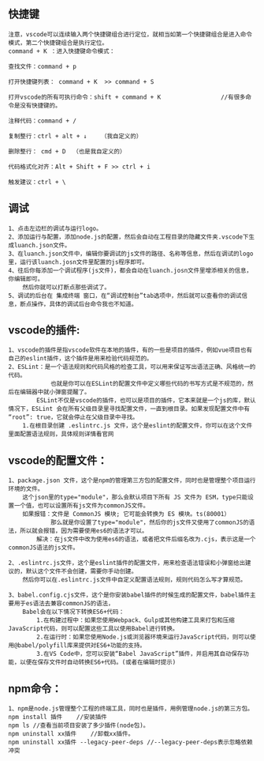 

## 快捷键
    注意，vscode可以连续输入两个快捷键组合进行定位，就相当如第一个快捷键组合是进入命令模式，第二个快捷键组合是执行定位。
    command + K ：进入快捷键命令模式：

    查找文件：command + p

    打开快捷键列表： command + K  >> command + S

    打开vscode的所有可执行命令：shift + command + K                 //有很多命令是没有快捷键的。
    
    注释代码：command + / 

    复制整行：ctrl + alt + ↓    （我自定义的）

    删除整行： cmd + D  （也是我自定义的）

    代码格式化对齐：Alt + Shift + F >> ctrl + i

    触发建议：ctrl + \


## 调试
    1、点击左边栏的调试与运行logo。
    2、添加运行与配置，添加node.js的配置，然后会自动在工程目录的隐藏文件夹.vscode下生成luanch.json文件。
    3、在luanch.json文件中，编辑你要调试的js文件的路径、名称等信息，然后在调试的logo里，运行该luanch.josn文件里配置的js程序即可。
    4、往后你每添加一个调试程序(js文件)，都会自动在luanch.josn文件里增添相关的信息，你编辑即可。
        然后你就可以打断点那些调试了。
    5、调试的后台在 集成终端 窗口，在“调试控制台”tab选项中，然后就可以查看你的调试信息，断点操作，具体的调试后台命令我也不知道。


## vscode的插件:
    1、vscode的插件是指vscode软件在本地的插件，有的一些是项目的插件，例如vue项目也有自己的eslint插件，这个插件是用来检验代码规范的。
    2、ESLint：是一个语法规则和代码风格的检查工具，可以用来保证写出语法正确、风格统一的代码。
                也就是你可以在ESLint的配置文件中定义哪些代码的书写方式是不规范的，然后在编辑器中就小弹窗提醒了。
            ESLint不仅是vscode的插件，也可以是项目的插件，它本来就是一个js的库，默认情况下，ESLint 会在所有父级目录里寻找配置文件，一直到根目录。如果发现配置文件中有 “root”: true，它就会停止在父级目录中寻找。
        1.在根目录创建 .eslintrc.js 文件，这个是eslint的配置文件，你可以在这个文件里面配置语法规则，具体规则详情看官网
        


## vscode的配置文件：

    1、package.json 文件，这个是npm的管理第三方包的配置文件，同时也是管理整个项目运行环境的文件。
        这个json里的type="module"，那么会默认项目下所有 JS 文件为 ESM，type只能设置一个值，也可以设置所有js文件为commonJS文件。
        如果报错：文件是 CommonJS 模块; 它可能会转换为 ES 模块。ts(80001）
                那么就是你设置了type="module"，然后你的js文件又使用了commonJS的语法，所以就会报错，因为需要使用es6的语法才可以。
            解决：在js文件中改为使用es6的语法，或者把文件后缀名改为.cjs，表示这是一个commonJS语法的js文件。

    2、.eslintrc.js文件，这个是eslint插件的配置文件，用来检查语法错误和小弹窗给出建议的，默认这个文件不会创建，需要你手动创建。
        然后你可以在.eslintrc.js文件中自定义配置语法规则，规则代码怎么写才算规范。

    3、babel.config.cjs文件，这个是你安装babel插件的时候生成的配置文件，babel插件主要用于es语法去兼容commonJS的语法，
        Babel会在以下情况下转换ES6+代码：
            1.在构建过程中：如果您使用Webpack、Gulp或其他构建工具来打包和压缩JavaScript代码，则可以配置这些工具以使用Babel进行转换。
            2.在运行时：如果您使用Node.js或浏览器环境来运行JavaScript代码，则可以使用@babel/polyfill库来提供对ES6+功能的支持。
            3.在VS Code中，您可以安装“Babel JavaScript”插件，并启用其自动保存功能，以便在保存文件时自动转换ES6+代码。(或者在编辑时提示)


## npm命令：
    1、npm是node.js管理整个工程的终端工具，同时也是插件，用例管理node.js的第三方包。
    npm install 插件    //安装插件
    npm ls //查看当前项目安装了多少插件(node包)。
    npm uninstall xx插件    //卸载xx插件。
    npm uninstall xx插件 --legacy-peer-deps //--legacy-peer-deps表示忽略依赖冲突
